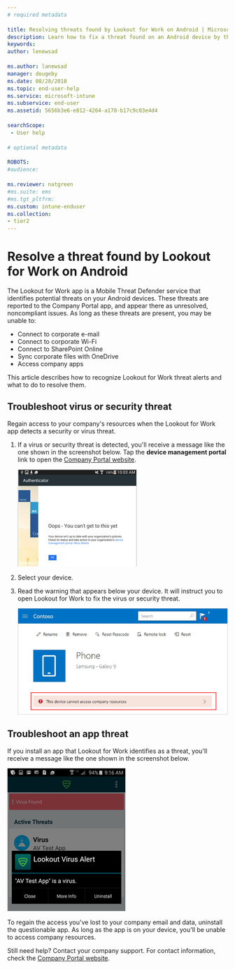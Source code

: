 ```yaml
---
# required metadata

title: Resolving threats found by Lookout for Work on Android | Microsoft Docs
description: Learn how to fix a threat found on an Android device by the Lookout for Work app.
keywords:
author: lenewsad

ms.author: lanewsad
manager: dougeby
ms.date: 08/28/2018
ms.topic: end-user-help
ms.service: microsoft-intune
ms.subservice: end-user
ms.assetid: 5656b3e6-e812-4264-a170-b17c9c03e4d4

searchScope:
 - User help

# optional metadata

ROBOTS:  
#audience:

ms.reviewer: natgreen
#ms.suite: ems
#ms.tgt_pltfrm:
ms.custom: intune-enduser
ms.collection:
- tier2
---
```


# Resolve a threat found by Lookout for Work on Android

The Lookout for Work app is a Mobile Threat Defender service that identifies potential threats on your Android devices. These threats are reported to the Company Portal app, and appear there as unresolved, noncompliant issues. As long as these threats are present, you may be unable to:

* Connect to corporate e-mail
* Connect to corporate Wi-Fi
* Connect to SharePoint Online
* Sync corporate files with OneDrive
* Access company apps

This article describes how to recognize Lookout for Work threat alerts and what to do to resolve them. 

## Troubleshoot virus or security threat  
Regain access to your company's resources when the Lookout for Work app detects a security or virus threat.  

1. If a virus or security threat is detected, you'll receive a message like the one shown in the screenshot below. Tap the **device management portal** link to open the [Company Portal website](https://portal.manage.microsoft.com/devices).  

    ![Example screenshot of a Lookout for Work error message, with a link to Company Portal website and blue OK button.](./media/mtd-go-to-device-management-portal-android.png)

2. Select your device.  
3. Read the warning that appears below your device. It will instruct you to open Lookout for Work to fix the virus or security threat. 

    ![Example screenshot of the Company Portal device page, showing the Lookout for Work warning.](./media/CP-lookout-virus-banner-1808.png)  

## Troubleshoot an app threat  

If you install an app that Lookout for Work identifies as a threat, you'll receive a message like the one shown in the screenshot below.  

![Example screenshot showing a Lookout Virus Alert message over the Lookout for Work app interface. Shows three buttons: "Close," "More Info," and "Uninstall."](./media/lookout-virus-alert-android.png)  

To regain the access you've lost to your company email and data, uninstall the questionable app. As long as the app is on your device, you'll be unable to access company resources.    

Still need help? Contact your company support. For contact information, check the [Company Portal website](https://go.microsoft.com/fwlink/?linkid=2010980).  
